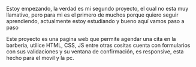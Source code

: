 Estoy empezando, la verdad es mi segundo proyecto, el cual no esta muy llamativo, pero para mi es 
el primero de muchos porque quiero seguir aprendiendo, actualmente estoy estudiando y bueno aquí vamos paso a paso

Este proyecto es una pagina web que permite agendar una cita en la barberia, utilice HTML, CSS, JS entre otras cositas
cuenta con formularios con sus validaciones y su ventana de confirmación, es responsive, esta hecho para el movil y la pc.
